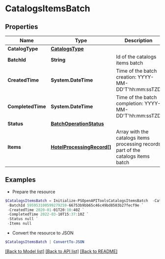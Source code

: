 # CatalogsItemsBatch
## Properties

Name | Type | Description | Notes
------------ | ------------- | ------------- | -------------
**CatalogType** | [**CatalogsType**](CatalogsType.md) |  | 
**BatchId** | **String** | Id of the catalogs items batch | [optional] 
**CreatedTime** | **System.DateTime** | Time of the batch creation: YYYY-MM-DD&#39;T&#39;hh:mm:ssTZD | [optional] [readonly] 
**CompletedTime** | **System.DateTime** | Time of the batch completion: YYYY-MM-DD&#39;T&#39;hh:mm:ssTZD | [optional] [readonly] 
**Status** | [**BatchOperationStatus**](BatchOperationStatus.md) |  | [optional] 
**Items** | [**HotelProcessingRecord[]**](HotelProcessingRecord.md) | Array with the catalogs items processing records part of the catalogs items batch | [optional] 

## Examples

- Prepare the resource
```powershell
$CatalogsItemsBatch = Initialize-PSOpenAPIToolsCatalogsItemsBatch  -CatalogType null `
 -BatchId 595953100599279259-66753b9bb65c46c49bd8503b27fecf9e `
 -CreatedTime 2020-01-01T20:10:40Z `
 -CompletedTime 2022-03-10T15:37:10Z `
 -Status null `
 -Items null
```

- Convert the resource to JSON
```powershell
$CatalogsItemsBatch | ConvertTo-JSON
```

[[Back to Model list]](../README.md#documentation-for-models) [[Back to API list]](../README.md#documentation-for-api-endpoints) [[Back to README]](../README.md)

